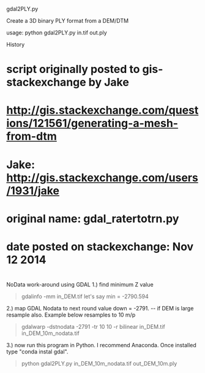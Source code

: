 gdal2PLY.py

Create a 3D binary PLY format from a DEM/DTM

usage:
python gdal2PLY.py in.tif out.ply


History
# script originally posted to gis-stackexchange by Jake
# http://gis.stackexchange.com/questions/121561/generating-a-mesh-from-dtm
# Jake: http://gis.stackexchange.com/users/1931/jake
# original name: gdal_ratertotrn.py
# date posted on stackexchange: Nov 12 2014
#

 NoData work-around using GDAL
 1.) find minimum Z value
 > gdalinfo -mm in_DEM.tif
 let's say min = -2790.594

2.) map GDAL Nodata to next round value down = -2791.
   -- if DEM is large resample also. Example below resamples to 10 m/p
 > gdalwarp -dstnodata -2791 -tr 10 10 -r bilinear in_DEM.tif in_DEM_10m_nodata.tif

3.) now run this program in Python. I recommend Anaconda. Once installed type "conda instal gdal".
 > python gdal2PLY.py in_DEM_10m_nodata.tif out_DEM_10m.ply
